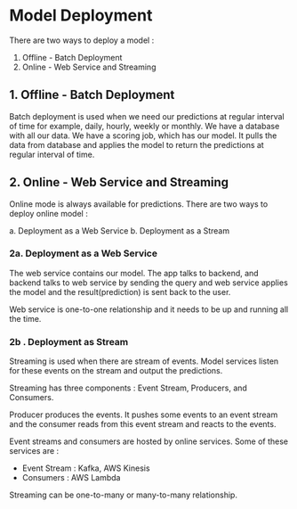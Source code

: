 # Model Deployment

There are two ways to deploy a model :

1. Offline - Batch Deployment
2. Online - Web Service and Streaming

## 1. Offline - Batch Deployment

Batch deployment is used when we need our predictions at regular interval of time for example, daily, hourly, weekly or monthly.
We have a database with all our data. We have a scoring job, which has our model. It pulls the data from database and applies the model to return the predictions at regular interval of time.

## 2. Online - Web Service and Streaming

Online mode is always available for predictions. There are two ways to deploy online model : 

a. Deployment as a Web Service
b. Deployment as a Stream

### 2a. Deployment as a Web Service

The web service contains our model. The app talks to backend, and backend talks to web service by sending the query and web service applies the model and the result(prediction) is sent back to the user.

Web service is one-to-one relationship and it needs to be up and running all the time. 

### 2b . Deployment as Stream

Streaming is used when there are stream of events. Model services listen for these events on the stream and output the predictions.

Streaming has three components : Event Stream, Producers, and Consumers.

Producer produces the events. It pushes some events to an event stream and the consumer reads from this event stream and reacts to the events.

Event streams and consumers are hosted by online services. Some of these services are : 

* Event Stream : Kafka, AWS Kinesis
* Consumers : AWS Lambda

Streaming can be one-to-many or many-to-many relationship.

